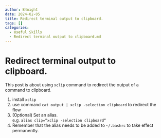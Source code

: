 ```yaml
---
author: B4night
date: 2024-02-05
title: Redirect terminal output to clipboard.
tags: []
categories:
  - Useful Skills
  - Redirect terminal output to clipboard.md
---
```


# Redirect terminal output to clipboard.

This post is about using `xclip` command to redirect the output of a command to clipboard.

1.  install `xclip`
2.  use command `cat output | xclip -selection clipboard` to redirect the flow
3.  (Optional) Set an alias.\
    e.g. `alias clip=”xclip -selection clipboard”`
4.  Remember that the alias needs to be added to `~/.bashrc` to take effect permanently.
